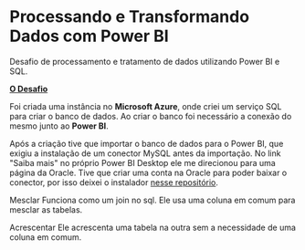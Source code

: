 # Processando e Transformando Dados com Power BI

Desafio de processamento e tratamento de dados utilizando Power BI e SQL.


**[ O Desafio](https://academiapme-my.sharepoint.com/:w:/g/personal/renato_dio_me/EVxAxO7akV5FoNy3mOk_3QwB3wKeyXMaFUi3ekTLQkY_sA?rtime=DrTvNZ5Y3Eg)**

Foi criada uma instância no **Microsoft Azure**, onde criei um serviço SQL para criar o banco de dados. Ao criar o banco foi necessário a conexão do mesmo junto ao **Power BI**.

Após a criação tive que importar o banco de dados para o Power BI, que exigiu a instalação de um conector MySQL antes da importação. No link "Saiba mais" no próprio Power BI Desktop ele me direcionou para uma página da Oracle.
Tive que criar uma conta na Oracle para poder baixar o conector, por isso deixei o instalador [nesse repositório](https://github.com/devcaiada/etl-powerbi-dio/tree/main/MySQL%20Connector).



Mesclar
Funciona como um join no sql. Ele usa uma coluna em comum para mesclar as tabelas.

Acrescentar
Ele acrescenta uma tabela na outra sem a necessidade de uma coluna em comum.
